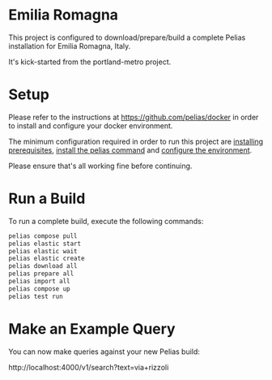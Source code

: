 
# Emilia Romagna

This project is configured to download/prepare/build a complete Pelias installation for Emilia Romagna, Italy.

It's kick-started from the portland-metro project.

# Setup

Please refer to the instructions at https://github.com/pelias/docker in order to install and configure your docker environment.

The minimum configuration required in order to run this project are [installing prerequisites](https://github.com/pelias/docker#prerequisites), [install the pelias command](https://github.com/pelias/docker#installing-the-pelias-command) and [configure the environment](https://github.com/pelias/docker#configure-environment).

Please ensure that's all working fine before continuing.

# Run a Build

To run a complete build, execute the following commands:

```bash
pelias compose pull
pelias elastic start
pelias elastic wait
pelias elastic create
pelias download all
pelias prepare all
pelias import all
pelias compose up
pelias test run
```

# Make an Example Query

You can now make queries against your new Pelias build:

http://localhost:4000/v1/search?text=via+rizzoli

